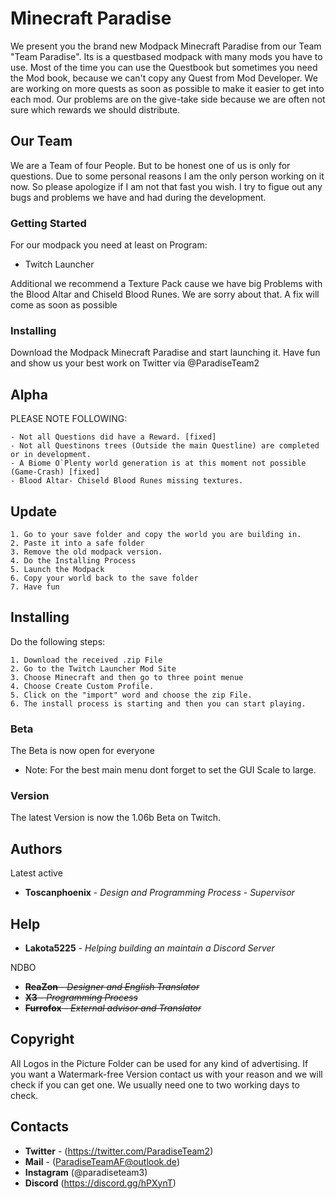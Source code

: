 # Minecraft Paradise
We present you the brand new Modpack Minecraft Paradise from our Team "Team Paradise". Its is a questbased modpack with many mods you have to use. Most of the time you can use the Questbook but sometimes you need the Mod book, because we can't copy any Quest from Mod Developer. We are working on more quests as soon as possible to make it easier to get into each mod. Our problems are on the give-take side because we are often not sure which rewards we should distribute.

## Our Team

We are a Team of four People. But to be honest one of us is only for questions. Due to some personal reasons I am the only person working on it now. So please apologize if I am not that fast you wish. I try to figue out any bugs and problems we have and had during the development.

### Getting Started
For our modpack you need at least on Program:
 * Twitch Launcher
 
Additional we recommend a Texture Pack cause we have big Problems with the Blood Altar and Chiseld Blood Runes. We are sorry about that. A fix will come as soon as possible

### Installing
Download the Modpack Minecraft Paradise and start launching it. Have fun and show us your best work on Twitter via @ParadiseTeam2

## Alpha

 PLEASE NOTE FOLLOWING:

```
- Not all Questions did have a Reward. [fixed] 
- Not all Questinons trees (Outside the main Questline) are completed or in development.
- A Biome O`Plenty world generation is at this moment not possible (Game-Crash) [fixed] 
- Blood Altar- Chiseld Blood Runes missing textures.
```

## Update
```
1. Go to your save folder and copy the world you are building in. 
2. Paste it into a safe folder
3. Remove the old modpack version. 
4. Do the Installing Process 
5. Launch the Modpack
6. Copy your world back to the save folder
7. Have fun
```

## Installing
Do the following steps:

```
1. Download the received .zip File
2. Go to the Twitch Launcher Mod Site
3. Choose Minecraft and then go to three point menue
4. Choose Create Custom Profile.
5. Click on the "import" word and choose the zip File.
6. The install process is starting and then you can start playing.
```

### Beta

The Beta is now open for everyone
* Note: For the best main menu dont forget to set the GUI Scale to large.



### Version

The latest Version is now the 1.06b Beta on Twitch.

## Authors

Latest active
* **Toscanphoenix** - *Design and Programming Process* - *Supervisor*

## Help
* **Lakota5225** - *Helping building an maintain a Discord Server*

NDBO
* ~~**ReaZon**        - *Designer and English Translator*~~
* ~~**X3**            - *Programming Process*~~  
* ~~**Furrofox**       - *External advisor and Translator*~~


## Copyright
All Logos in the Picture Folder can be used for any kind of advertising.
If you want a Watermark-free Version contact us with your reason and we will check if you can get one. 
We usually need one to two working days to check.


## Contacts

* **Twitter** -   (https://twitter.com/ParadiseTeam2)
* **Mail** -      (ParadiseTeamAF@outlook.de)
* **Instagram**  (@paradiseteam3)
* **Discord**   (https://discord.gg/hPXynT)
